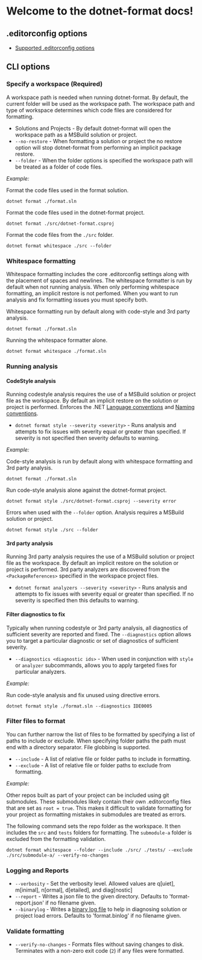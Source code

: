 # Welcome to the dotnet-format docs!

## .editorconfig options
- [Supported .editorconfig options](./Supported-.editorconfig-options.md)

## CLI options

### Specify a workspace (Required)

A workspace path is needed when running dotnet-format. By default, the current folder will be used as the workspace path. The workspace path and type of workspace determines which code files are considered for formatting.

- Solutions and Projects - By default dotnet-format will open the workspace path as a MSBuild solution or project.
- `--no-restore` - When formatting a solution or project the no restore option will stop dotnet-format from performing an implicit package restore.
- `--folder` - When the folder options is specified the workspace path will be treated as a folder of code files.

*Example:*

Format the code files used in the format solution.

```console
dotnet format ./format.sln
```

Format the code files used in the dotnet-format project.

```console
dotnet format ./src/dotnet-format.csproj
```

Format the code files from the  `./src` folder.

```console
dotnet format whitespace ./src --folder
```

### Whitespace formatting

Whitespace formatting includes the core .editorconfig settings along with the placement of spaces and newlines. The whitespace formatter is run by default when not running analysis. When only performing whitespace formatting, an implicit restore is not perfomed. When you want to run analysis and fix formatting issues you must specify both.

Whitespace formatting run by default along with code-style and 3rd party analysis.

```console
dotnet format ./format.sln
```

Running the whitespace formatter alone.

```console
dotnet format whitespace ./format.sln
```

### Running analysis

#### CodeStyle analysis

Running codestyle analysis requires the use of a MSBuild solution or project file as the workspace. By default an implicit restore on the solution or project is performed. Enforces the .NET [Language conventions](https://docs.microsoft.com/en-us/visualstudio/ide/editorconfig-language-conventions?view=vs-2019) and [Naming conventions](https://docs.microsoft.com/en-us/visualstudio/ide/editorconfig-naming-conventions?view=vs-2019).

- `dotnet format style --severity <severity>` - Runs analysis and attempts to fix issues with severity equal or greater than specified. If severity is not specified then severity defaults to warning.

*Example:*

Code-style analysis is run by default along with whitespace formatting and 3rd party analysis.

```console
dotnet format ./format.sln
```

Run code-style analysis alone against the dotnet-format project.

```console
dotnet format style ./src/dotnet-format.csproj --severity error
```

Errors when used with the `--folder` option. Analysis requires a MSBuild solution or project.

```console
dotnet format style ./src --folder
```

#### 3rd party analysis

Running 3rd party analysis requires the use of a MSBuild solution or project file as the workspace. By default an implicit restore on the solution or project is performed. 3rd party analyzers are discovered from the `<PackageReferences>` specified in the workspace project files.

- `dotnet format analyzers --severity <severity>` - Runs analysis and attempts to fix issues with severity equal or greater than specified. If no severity is specified then this defaults to warning.

#### Filter diagnostics to fix

Typically when running codestyle or 3rd party analysis, all diagnostics of sufficient severity are reported and fixed. The `--diagnostics` option allows you to target a particular diagnostic or set of diagnostics of sufficient severity.

- `--diagnostics <diagnostic ids>` - When used in conjunction with `style` or `analyzer` subcommands, allows you to apply targeted fixes for particular analyzers.

*Example:*

Run code-style analysis and fix unused using directive errors.

```console
dotnet format style ./format.sln --diagnostics IDE0005
```

### Filter files to format

You can further narrow the list of files to be formatted by specifying a list of paths to include or exclude. When specifying folder paths the path must end with a directory separator. File globbing is supported.

- `--include` - A list of relative file or folder paths to include in formatting.
- `--exclude` - A list of relative file or folder paths to exclude from formatting.

*Example:*

Other repos built as part of your project can be included using git submodules. These submodules likely contain their own .editorconfig files that are set as `root = true`. This makes it difficult to validate formatting for your project as formatting mistakes in submodules are treated as errors.

The following command sets the repo folder as the workspace. It then includes the `src` and `tests` folders for formatting. The `submodule-a` folder is excluded from the formatting validation.

```console
dotnet format whitespace --folder --include ./src/ ./tests/ --exclude ./src/submodule-a/ --verify-no-changes
```

### Logging and Reports

- `--verbosity` - Set the verbosity level. Allowed values are q[uiet], m[inimal], n[ormal], d[etailed], and diag[nostic]
- `--report` - Writes a json file to the given directory. Defaults to 'format-report.json' if no filename given.
- `--binarylog` - Writes a [binary log file](https://msbuildlog.com/) to help in diagnosing solution or project load errors. Defaults to 'format.binlog' if no filename given.

### Validate formatting

- `--verify-no-changes` - Formats files without saving changes to disk. Terminates with a non-zero exit code (`2`) if any files were formatted.
